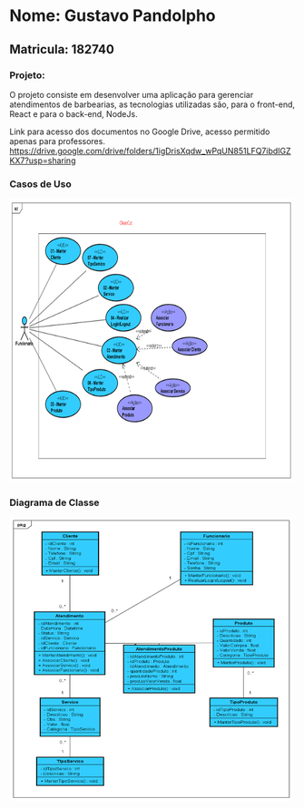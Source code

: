 # Nome: Gustavo Pandolpho

## Matricula: 182740

### Projeto:

O projeto consiste em desenvolver uma aplicação para gerenciar atendimentos de barbearias,
as tecnologias utilizadas são, para o front-end, React e para o back-end, NodeJs.

Link para acesso dos documentos no Google Drive, acesso permitido apenas para professores.
https://drive.google.com/drive/folders/1igDrisXqdw_wPqUN851LFQ7ibdIGZKX7?usp=sharing

### Casos de Uso

<img src="./gestao-atendimento/src/components/markdown/UseCasePI2.png" style="height:500px; width:500px;"/>

### Diagrama de Classe

<img src="./gestao-atendimento/src/components/markdown/DiagramaClassePI2.png" style="height: 500px; width:500px;"/>
